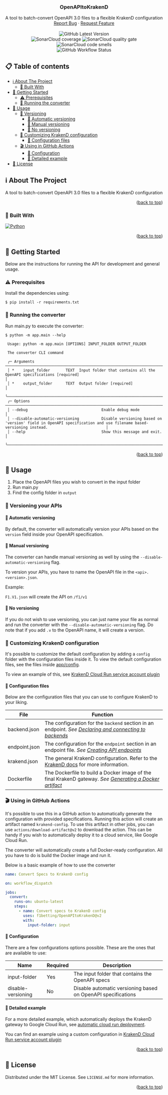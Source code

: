 <a name="readme-top"></a>

<div>
<h3 align="center">OpenAPItoKrakenD</h3>

  <p align="center">
    A tool to batch-convert OpenAPI 3.0 files to a flexible KrakenD configuration
    <br />
    <a href="https://github.com/niek-o/OpenAPItoKrakenD/issues">Report Bug</a>
    ·
    <a href="https://github.com/OpenAPItoKrakenD/issues">Request Feature</a>
    <br />
    <br />
    <img alt="GitHub Latest Version" src="https://img.shields.io/github/v/release/f1betting/OpenAPItoKrakenD?label=Latest%20release&style=flat">
    <br />
    <img alt="SonarCloud coverage" src="https://sonarcloud.io/api/project_badges/measure?project=f1betting_OpenAPItoKrakenD&metric=coverage">
    <img alt="SonarCloud quality gate" src="https://sonarcloud.io/api/project_badges/measure?project=f1betting_OpenAPItoKrakenD&metric=alert_status">
    <img alt="SonarCloud code smells" src="https://sonarcloud.io/api/project_badges/measure?project=f1betting_OpenAPItoKrakenD&metric=code_smells">
    <br />
    <img alt="GitHub Workflow Status" src="https://img.shields.io/github/actions/workflow/status/f1betting/OpenAPItoKrakenD/python_on_push_master.yml?label=Build&branch=main">
  </p>
</div>



<!-- TABLE OF CONTENTS -->

## 📋 Table of contents

- [ℹ️ About The Project](#-about-the-project)
    - [🚧 Built With](#-built-with)
- [🔨 Getting Started](#-getting-started)
    - [⚠ Prerequisites](#-prerequisites)
    - [🏡 Running the converter](#-running-the-converter)
- [🚀 Usage ](#-usage)
    - [🔢 Versioning](#-versioning-your-apis)
        - [🤖 Automatic versioning](#-automatic-versioning)
        - [👷 Manual versioning](#-manual-versioning)
        - [🚫 No versioning](#-no-versioning)
    - [🧰 Customizing KrakenD configuration](#-customizing-krakend-configuration)
      - [💾 Configuration files](#-configuration-files)
    - [🎬 Using in GitHub Actions](#-using-in-github-actions)
        - [📝 Configuration](#-configuration)
        - [💾 Detailed example](#-detailed-example)
- [📜 License](#-license)

<!-- ABOUT THE PROJECT -->

## ℹ️ About The Project

A tool to batch-convert OpenAPI 3.0 files to a flexible KrakenD configuration

<p align="right">(<a href="#readme-top">back to top</a>)</p>

### 🚧 Built With

[![Python]][Python-url]

<p align="right">(<a href="#readme-top">back to top</a>)</p>



<!-- GETTING STARTED -->

## 🔨 Getting Started

Below are the instructions for running the API for development and general usage.

### ⚠ Prerequisites

Install the dependencies using:

```shell
$ pip install -r requirements.txt
```

### 🏡 Running the converter

Run main.py to execute the converter:

```shell
$ python -m app.main --help     

 Usage: python -m app.main [OPTIONS] INPUT_FOLDER OUTPUT_FOLDER

 The converter CLI command

 ╭─ Arguments ──────────────────────────────────────────────────────────────────────────────────────────────────────────────────────────────────────────────────────────────────────╮
 │ *    input_folder       TEXT  Input folder that contains all the OpenAPI specifications [required]                                                                               │
 │ *    output_folder      TEXT  Output folder [required]                                                                                                                           │
 ╰──────────────────────────────────────────────────────────────────────────────────────────────────────────────────────────────────────────────────────────────────────────────────╯
 ╭─ Options ────────────────────────────────────────────────────────────────────────────────────────────────────────────────────────────────────────────────────────────────────────╮
 │ --debug                                 Enable debug mode                                                                                                                        │
 │ --disable-automatic-versioning          Disable versioning based on 'version' field in OpenAPI specification and use filename based-versioning instead.                          │
 │ --help                                  Show this message and exit.                                                                                                              │
 ╰──────────────────────────────────────────────────────────────────────────────────────────────────────────────────────────────────────────────────────────────────────────────────╯
```

<p align="right">(<a href="#readme-top">back to top</a>)</p>



<!-- USAGE EXAMPLES -->

## 🚀 Usage

1. Place the OpenAPI files you wish to convert in the input folder
2. Run main.py
3. Find the config folder in ``output``

### 🔢 Versioning your APIs

#### 🤖 Automatic versioning

By default, the converter will automatically version your APIs based on the ``version`` field inside your OpenAPI
specification.

#### 👷 Manual versioning

The converter can handle manual versioning as well by using the ``--disable-automatic-versioning`` flag.

To version your APIs, you have to name the OpenAPI file in the ``<api>.<version>.json``.

Example:

``F1.V1.json`` will create the API on ``/f1/v1``

#### 🚫 No versioning

If you do not wish to use versioning, you can just name your file as normal and run the converter with
the ``--disable-automatic-versioning`` flag. Do note that if you add ``.v`` to the
OpenAPI name, it will create a version.

### 🧰 Customizing KrakenD configuration

It's possible to customize the default configuration by adding a ``config`` folder with the configuration files inside
it. To view the default configuration files, see the files inside [app/config](app/config).

To view an example of this,
see [KrakenD Cloud Run service account plugin](examples/krakend-cloud-run-service-account-plugin)

#### 💾 Configuration files

Below are the configuration files that you can use to configure KrakenD to your liking.

| File          | Function                                                                                                                                                 |
|---------------|----------------------------------------------------------------------------------------------------------------------------------------------------------|
| backend.json  | The configuration for the ``backend`` section in an endpoint. _See [Declaring and connecting to backends](https://www.krakend.io/docs/backends/)_        |
| endpoint.json | The configuration for the ``endpoint`` section in an endpoint file. _See [Creating API endpoints](https://www.krakend.io/docs/endpoints/)_               |
| krakend.json  | The general KrakenD configuration. Refer to the [KrakenD docs](https://www.krakend.io/docs/) for more information.                                       |
| Dockerfile    | The Dockerfile to build a Docker image of the final KrakenD gateway. _See [Generating a Docker artifact](https://www.krakend.io/docs/deploying/docker/)_ |

### 🎬 Using in GitHub Actions

It's possible to use this in a GitHub action to automatically generate the configuration with provided specifications.
Running this action will create an artifact named ``krakend-config``. To use this artifact in other jobs, you
can use ``actions/download-artifact@v2`` to download the action. This can be handy if you wish to automatically deploy
it to a cloud service, like Google Cloud Run.

The converter will automatically create a full Docker-ready configuration. All you have to do is build the Docker image
and run it.

Below is a basic example of how to use the converter

````yaml
name: Convert Specs to KrakenD config

on: workflow_dispatch

jobs:
  convert:
    runs-on: ubuntu-latest
    steps:
      - name: Convert specs to KrakenD config
        uses: f1betting/OpenAPItoKrakenD@v2
        with:
          input-folder: input
````

#### 📝 Configuration

There are a few configurations options possible. These are the ones that are available to use:

| Name                   | Required | Description                                                    |
|------------------------|----------|----------------------------------------------------------------|
| input-folder           | Yes      | The input folder that contains the OpenAPI specs               |
| disable-versioning     | No       | Disable automatic versioning based on OpenAPI specifications   |

#### 💾 Detailed example

For a more detailed example, which automatically deploys the KrakenD gateway to Google Cloud Run,
see [automatic cloud run deployment](examples/automatic_cloud_run_deployment).

You can find an example using a custom configuration
in [KrakenD Cloud Run service account plugin](examples/krakend-cloud-run-service-account-plugin)


<p align="right">(<a href="#readme-top">back to top</a>)</p>



<!-- LICENSE -->

## 📜 License

Distributed under the MIT License. See `LICENSE.md` for more information.

<p align="right">(<a href="#readme-top">back to top</a>)</p>



<!-- MARKDOWN LINKS & IMAGES -->
<!-- https://www.markdownguide.org/basic-syntax/#reference-style-links -->

[Python]: https://img.shields.io/badge/python-3670A0?style=for-the-badge&logo=python&logoColor=ffdd54

[Python-url]: https://python.org
